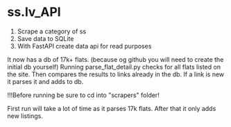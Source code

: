 # ss.lv_API

1. Scrape a category of ss
2. Save data to SQLite
3. With FastAPI create data api for read purposes


It now has a db of 17k+ flats. (because og github you will need to create the initial db yourself)
Running parse_flat_detail.py checks for all flats listed on the site. 
Then compares the results to links already in the db. If a link is new it parses it and adds to db.

!!!Before running be sure to cd into "scrapers" folder!

First run will take a lot of time as it parses 17k flats. After that it only adds new listings.
